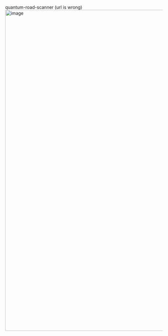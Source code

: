 quantum-road-scanner (url is wrong)
<img width="1536" height="1024" alt="image" src="https://github.com/user-attachments/assets/5b410c4c-42d8-44b1-978f-87ccf41810e8" />
